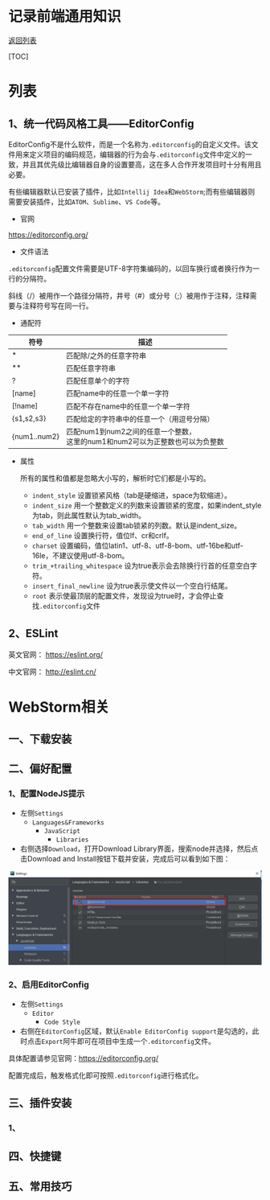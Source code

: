 # 记录前端通用知识

[返回列表](https://github.com/EmonCodingFrontEnd/frontend-tutorial)

[TOC]

# 列表

## 1、统一代码风格工具——EditorConfig

EditorConfig不是什么软件，而是一个名称为`.editorconfig`的自定义文件。该文件用来定义项目的编码规范，编辑器的行为会与`.editorconfig`文件中定义的一致，并且其优先级比编辑器自身的设置要高，这在多人合作开发项目时十分有用且必要。

有些编辑器默认已安装了插件，比如`Intellij Idea`和`WebStorm`;而有些编辑器则需要安装插件，比如`ATOM`、`Sublime`、`VS Code`等。

- 官网

https://editorconfig.org/

- 文件语法

`.editorconfig`配置文件需要是UTF-8字符集编码的，以回车换行或者换行作为一行的分隔符。

斜线（/）被用作一个路径分隔符，井号（#）或分号（;）被用作于注释，注释需要与注释符号写在同一行。

- 通配符

| 符号         | 描述                                                         |
| ------------ | ------------------------------------------------------------ |
| *            | 匹配除/之外的任意字符串                                      |
| **           | 匹配任意字符串                                               |
| ?            | 匹配任意单个的字符                                           |
| [name]       | 匹配name中的任意一个单一字符                                 |
| [!name]      | 匹配不存在name中的任意一个单一字符                           |
| {s1,s2,s3}   | 匹配给定的字符串中的任意一个（用逗号分隔）                   |
| {num1..num2} | 匹配num1到num2之间的任意一个整数，<br />这里的num1和num2可以为正整数也可以为负整数 |

- 属性

  所有的属性和值都是忽略大小写的，解析时它们都是小写的。

  - `indent_style` 设置锁紧风格（tab是硬缩进，space为软缩进）。
  - `indent_size` 用一个整数定义的列数来设置锁紧的宽度，如果indent_style为tab，则此属性默认为tab_width。
  - `tab_width` 用一个整数来设置tab锁紧的列数。默认是indent_size。
  - `end_of_line` 设置换行符，值位lf、cr和crlf。
  - `charset` 设置编码，值位latin1、utf-8、utf-8-bom、utf-16be和utf-16le，不建议使用utf-8-bom。
  - `trim_+trailing_whitespace` 设为true表示会去除换行行首的任意空白字符。
  - `insert_final_newline` 设为true表示使文件以一个空白行结尾。
  - `root` 表示使最顶层的配置文件，发现设为true时，才会停止查找`.editorconfig`文件

## 2、ESLint

英文官网： https://eslint.org/

中文官网： http://eslint.cn/



# WebStorm相关

## 一、下载安装

## 二、偏好配置

### 1、配置NodeJS提示

- 左侧`Settings`
  - `Languages&Frameworks`
    - `JavaScript`
      - `Libraries`
- 右侧选择`Download`，打开Download Library界面，搜索node并选择，然后点击Download and Install按钮下载并安装，完成后可以看到如下图：

![配置NodeJS提示](https://github.com/EmonCodingFrontEnd/frontend-tutorial/blob/master/images/20180907135457.png)

### 2、启用EditorConfig

- 左侧`Settings`
  - `Editor`
    - `Code Style`
- 右侧在`EditorConfig`区域，默认`Enable EditorConfig support`是勾选的，此时点击`Export`阿牛即可在项目中生成一个`.editorconfig`文件。

具体配置请参见官网：https://editorconfig.org/

配置完成后，触发格式化即可按照`.editorconfig`进行格式化。

## 三、插件安装

### 1、

## 四、快捷键

## 五、常用技巧



